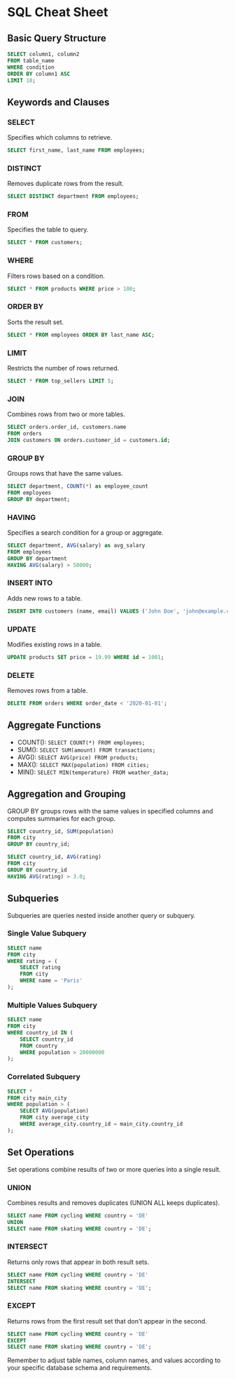 # SQL Cheat Sheet

## Basic Query Structure

```sql
SELECT column1, column2
FROM table_name
WHERE condition
ORDER BY column1 ASC
LIMIT 10;
```

## Keywords and Clauses

### SELECT

Specifies which columns to retrieve.

```sql
SELECT first_name, last_name FROM employees;
```

### DISTINCT

Removes duplicate rows from the result.

```sql
SELECT DISTINCT department FROM employees;
```

### FROM

Specifies the table to query.

```sql
SELECT * FROM customers;
```

### WHERE

Filters rows based on a condition.

```sql
SELECT * FROM products WHERE price > 100;
```

### ORDER BY

Sorts the result set.

```sql
SELECT * FROM employees ORDER BY last_name ASC;
```

### LIMIT

Restricts the number of rows returned.

```sql
SELECT * FROM top_sellers LIMIT 5;
```

### JOIN

Combines rows from two or more tables.

```sql
SELECT orders.order_id, customers.name
FROM orders
JOIN customers ON orders.customer_id = customers.id;
```

### GROUP BY

Groups rows that have the same values.

```sql
SELECT department, COUNT(*) as employee_count
FROM employees
GROUP BY department;
```

### HAVING

Specifies a search condition for a group or aggregate.

```sql
SELECT department, AVG(salary) as avg_salary
FROM employees
GROUP BY department
HAVING AVG(salary) > 50000;
```

### INSERT INTO

Adds new rows to a table.

```sql
INSERT INTO customers (name, email) VALUES ('John Doe', 'john@example.com');
```

### UPDATE

Modifies existing rows in a table.

```sql
UPDATE products SET price = 19.99 WHERE id = 1001;
```

### DELETE

Removes rows from a table.

```sql
DELETE FROM orders WHERE order_date < '2020-01-01';
```

## Aggregate Functions

- COUNT(): `SELECT COUNT(*) FROM employees;`
- SUM(): `SELECT SUM(amount) FROM transactions;`
- AVG(): `SELECT AVG(price) FROM products;`
- MAX(): `SELECT MAX(population) FROM cities;`
- MIN(): `SELECT MIN(temperature) FROM weather_data;`

## Aggregation and Grouping

GROUP BY groups rows with the same values in specified columns and computes summaries for each group.

```sql
SELECT country_id, SUM(population)
FROM city
GROUP BY country_id;
```

```sql
SELECT country_id, AVG(rating)
FROM city
GROUP BY country_id
HAVING AVG(rating) > 3.0;
```

## Subqueries

Subqueries are queries nested inside another query or subquery.

### Single Value Subquery

```sql
SELECT name
FROM city
WHERE rating = (
    SELECT rating
    FROM city
    WHERE name = 'Paris'
);
```

### Multiple Values Subquery

```sql
SELECT name
FROM city
WHERE country_id IN (
    SELECT country_id
    FROM country
    WHERE population > 20000000
);
```

### Correlated Subquery

```sql
SELECT *
FROM city main_city
WHERE population > (
    SELECT AVG(population)
    FROM city average_city
    WHERE average_city.country_id = main_city.country_id
);
```

## Set Operations

Set operations combine results of two or more queries into a single result.

### UNION

Combines results and removes duplicates (UNION ALL keeps duplicates).

```sql
SELECT name FROM cycling WHERE country = 'DE'
UNION
SELECT name FROM skating WHERE country = 'DE';
```

### INTERSECT

Returns only rows that appear in both result sets.

```sql
SELECT name FROM cycling WHERE country = 'DE'
INTERSECT
SELECT name FROM skating WHERE country = 'DE';
```

### EXCEPT

Returns rows from the first result set that don't appear in the second.

```sql
SELECT name FROM cycling WHERE country = 'DE'
EXCEPT
SELECT name FROM skating WHERE country = 'DE';
```

Remember to adjust table names, column names, and values according to your specific database schema and requirements.
